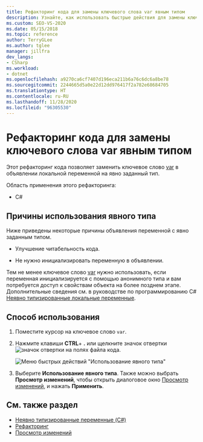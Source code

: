 ```yaml
---
title: Рефакторинг кода для замены ключевого слова var явным типом
description: Узнайте, как использовать быстрые действия для замены ключевого слова var в выражении локальной переменной на явно заданный тип.
ms.custom: SEO-VS-2020
ms.date: 05/15/2018
ms.topic: reference
author: TerryGLee
ms.author: tglee
manager: jillfra
dev_langs:
- CSharp
ms.workload:
- dotnet
ms.openlocfilehash: a9270ca6cf7407d196eca211b6a76c6dc6a8be78
ms.sourcegitcommit: 2244665d5a0e22d12dd976417f2a782e68684705
ms.translationtype: HT
ms.contentlocale: ru-RU
ms.lasthandoff: 11/28/2020
ms.locfileid: "96305530"
---
```

# <a name="refactoring-to-replace-var-with-an-explicit-type"></a>Рефакторинг кода для замены ключевого слова var явным типом

Этот рефакторинг кода позволяет заменить ключевое слово [var](/dotnet/csharp/language-reference/keywords/var) в объявлении локальной переменной на явно заданный тип.

Область применения этого рефакторинга:

- C#

## <a name="why-to-use-an-explicit-type"></a>Причины использования явного типа

Ниже приведены некоторые причины объявления переменной с явно заданным типом.

- Улучшение читабельность кода.

- Не нужно инициализировать переменную в объявлении.

Тем не менее ключевое слово [var](/dotnet/csharp/language-reference/keywords/var) нужно использовать, если переменная инициализируется с помощью анонимного типа и вам потребуется доступ к свойствам объекта на более позднем этапе. Дополнительные сведения см. в руководстве по программированию C# [Неявно типизированные локальные переменные](/dotnet/csharp/programming-guide/classes-and-structs/implicitly-typed-local-variables).

## <a name="how-to-use-it"></a>Способ использования

1. Поместите курсор на ключевое слово `var`.

1. Нажмите клавиши **CTRL**+ **.** или щелкните значок отвертки ![значок отвертки](../media/screwdriver-icon.png) на полях файла кода.

   ![Меню быстрых действий "Использование явного типа"](media/use-explicit-type.png)

1. Выберите **Использование явного типа**. Также можно выбрать **Просмотр изменений**, чтобы открыть диалоговое окно [Просмотр изменений](../../ide/preview-changes.md), и нажать **Применить**.

## <a name="see-also"></a>См. также раздел

- [Неявно типизированные переменные (C#)](/dotnet/csharp/programming-guide/classes-and-structs/implicitly-typed-local-variables)
- [Рефакторинг](../refactoring-in-visual-studio.md)
- [Просмотр изменений](../../ide/preview-changes.md)
